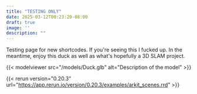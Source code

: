 ```yaml
---
title: "TESTING ONLY"
date: 2025-03-12T00:23:20-08:00
draft: true
image: ''
description: ""
---
```

Testing page for new shortcodes. If you're seeing this I fucked up. In the meantime, enjoy this duck as well as what's hopefully a 3D SLAM project.

{{< modelviewer src="/models/Duck.glb" alt="Description of the model" >}}

{{< rerun version="0.20.3" url="https://app.rerun.io/version/0.20.3/examples/arkit_scenes.rrd" >}}
